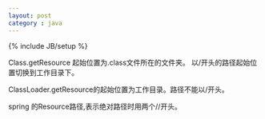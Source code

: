 ```yaml
---
layout: post
category : java
---
```

{% include JB/setup %}

Class.getResource 起始位置为.class文件所在的文件夹。 以/开头的路径起始位置切换到工作目录下。

ClassLoader.getResource的起始位置为工作目录。路径不能以/开头。


spring 的Resource路径,表示绝对路径时用两个//开头。



<!--more-->


